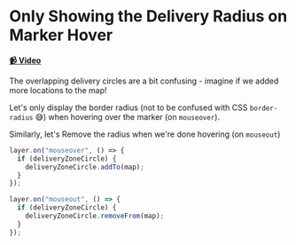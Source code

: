 # Only Showing the Delivery Radius on Marker Hover

**[📹 Video](https://egghead.io/lessons/egghead-only-showing-the-delivery-radius-on-marker-hover)**

The overlapping delivery circles are a bit confusing - imagine if we added more locations to the map!

Let's only display the border radius (not to be confused with CSS `border-radius` 😅) when hovering over the marker (on `mouseover`).

Similarly, let's Remove the radius when we're done hovering (on `mouseout`)

```js
layer.on("mouseover", () => {
  if (deliveryZoneCircle) {
    deliveryZoneCircle.addTo(map);
  }
});

layer.on("mouseout", () => {
  if (deliveryZoneCircle) {
    deliveryZoneCircle.removeFrom(map);
  }
});
```
